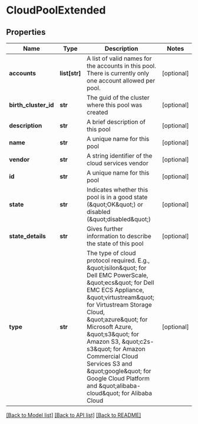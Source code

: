 # CloudPoolExtended

## Properties
Name | Type | Description | Notes
------------ | ------------- | ------------- | -------------
**accounts** | **list[str]** | A list of valid names for the accounts in this pool.  There is currently only one account allowed per pool. | [optional] 
**birth_cluster_id** | **str** | The guid of the cluster where this pool was created | [optional] 
**description** | **str** | A brief description of this pool | [optional] 
**name** | **str** | A unique name for this pool | [optional] 
**vendor** | **str** | A string identifier of the cloud services vendor | [optional] 
**id** | **str** | A unique name for this pool | [optional] 
**state** | **str** | Indicates whether this pool is in a good state (\&quot;OK\&quot;) or disabled (\&quot;disabled\&quot;) | [optional] 
**state_details** | **str** | Gives further information to describe the state of this pool | [optional] 
**type** | **str** | The type of cloud protocol required.  E.g., \&quot;isilon\&quot; for Dell EMC PowerScale, \&quot;ecs\&quot; for Dell EMC ECS Appliance, \&quot;virtustream\&quot; for Virtustream Storage Cloud, \&quot;azure\&quot; for Microsoft Azure, \&quot;s3\&quot; for Amazon S3, \&quot;c2s-s3\&quot; for Amazon Commercial Cloud Services S3 and \&quot;google\&quot; for Google Cloud Platform and \&quot;alibaba-cloud\&quot; for Alibaba Cloud | [optional] 

[[Back to Model list]](../README.md#documentation-for-models) [[Back to API list]](../README.md#documentation-for-api-endpoints) [[Back to README]](../README.md)


